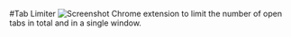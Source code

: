 #Tab Limiter
![Screenshot](https://raw.githubusercontent.com/matthias-vogt/tab-limiter/master/screenshot.png)
Chrome extension to limit the number of open tabs in total and in a single window.